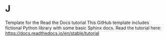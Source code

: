 # J
Template for the Read the Docs tutorial This GitHub template includes fictional Python library with some basic Sphinx docs.  Read the tutorial here: https://docs.readthedocs.io/en/stable/tutorial

